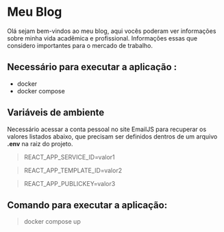 <h1> Meu Blog </h1>

<p> Olá sejam bem-vindos ao meu blog, aqui vocês poderam ver informações sobre minha vida acadêmica e profissional. Informações essas que considero importantes para o mercado de trabalho. </p>

<h2> Necessário para executar a aplicação :</h2>
<ul>
    <li> docker </li>
    <li> docker compose </li>
</ul>

<h2>Variáveis de ambiente</h2>
<p> Necessário acessar a conta pessoal no site EmailJS para recuperar os valores listados abaixo, que precisam ser definidos dentros de um arquivo <strong>.env</strong> na raiz do projeto.</p>
<blockquote>REACT_APP_SERVICE_ID=valor1</blockquote>
<blockquote>REACT_APP_TEMPLATE_ID=valor2</blockquote>
<blockquote>REACT_APP_PUBLICKEY=valor3</blockquote>

<h2> Comando para executar a aplicação: </h2>
<blockquote> docker compose up </blockquote>
